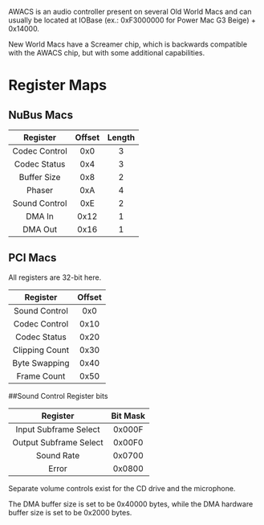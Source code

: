 AWACS is an audio controller present on several Old World Macs and can usually be located at IOBase (ex.: 0xF3000000 for Power Mac G3 Beige) + 0x14000.

New World Macs have a Screamer chip, which is backwards compatible with the AWACS chip, but with some additional capabilities.

# Register Maps

## NuBus Macs
| Register          | Offset | Length
|:-----------------:|:------:|:------:|
| Codec Control     | 0x0    | 3      |
| Codec Status      | 0x4    | 3      |
| Buffer Size       | 0x8    | 2      |
| Phaser            | 0xA    | 4      |
| Sound Control     | 0xE    | 2      |
| DMA In            | 0x12   | 1      |
| DMA Out           | 0x16   | 1      |

## PCI Macs

All registers are 32-bit here.

| Register          | Offset |
|:-----------------:|:------:|
| Sound Control     | 0x0    |
| Codec Control     | 0x10   |
| Codec Status      | 0x20   |
| Clipping Count    | 0x30   |
| Byte Swapping     | 0x40   |
| Frame Count       | 0x50   |

##Sound Control Register bits

| Register                  | Bit Mask |
|:-------------------------:|:--------:|
| Input Subframe Select     | 0x000F   |
| Output Subframe Select    | 0x00F0   |
| Sound Rate                | 0x0700   |
| Error                     | 0x0800   |


Separate volume controls exist for the CD drive and the microphone.

The DMA buffer size is set to be 0x40000 bytes, while the DMA hardware buffer size is set to be 0x2000 bytes.
